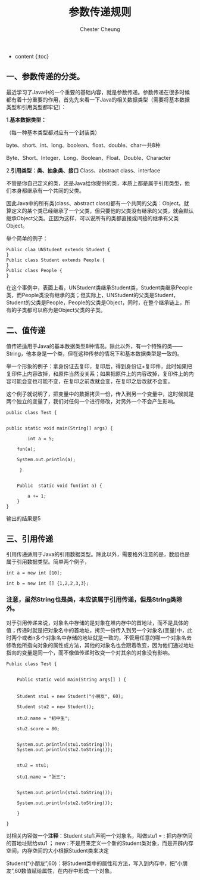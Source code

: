 ﻿---
layout: post
title:  "参数传递规则"
categories: Java
tags:  Java 数据结构
author: Chester Cheung
---

* content
{:toc}


## 一、参数传递的分类。

最近学习了Java中的一个重要的基础内容，就是参数传递。参数传递在很多时候都有着十分重要的作用，首先先来看一下Java的相关数据类型（需要将基本数据类型和引用类型都牢记）：



1.**基本数据类型：**

（每一种基本类型都对应有一个封装类）

byte、short、int、long、boolean、float、double、char一共8种

Byte、Short、Integer、Long、Boolean、Float、Double、Character



2.**引用类型：类、抽象类、接口**
Class、abstract class、interface

不管是你自己定义的类，还是Java给你提供的类，本质上都是属于引用类型，他们本身都继承有一个共同的父类。









因此Java中的所有类(class、abstract class)都有一个共同的父类：Object。就算定义的某个类已经继承了一个父类，但只要他的父类没有继承的父类，就会默认继承Object父类。正因为这样，可以说所有的类都直接或间接的继承有父类Object。


举个简单的例子：

	Public claa UNStudent extends Student {
	}
	Public class Student extends People {
	}
	Public class People {
	}

在这个事例中，表面上看，UNStudent类继承Student类，Student类继承People类，而People类没有继承的类；但实际上，UNStudent的父类是Student，Student的父类是People，People的父类是Object，同时，在整个继承链上，所有的子类都可以称为是Object父类的子类。



## 二、值传递


值传递适用于Java的基本数据类型8种情况。除此以外，有一个特殊的类——String，他本身是一个类，但在这种传参的情况下和基本数据类型是一致的。


举一个形象的例子：拿身份证去复印，复印后，得到身份证+复印件，此时如果把复印件上内容改掉，和原件当然没关系；如果把原件上的内容改掉，复印件上的内容可能会变也可能不变，在复印之前改就会变，在复印之后改就不会变。


这个例子就说明了，把变量中的数据拷贝一份，传入到另一个变量中，这时候就是两个独立的变量了，我们对任何一个进行修改，对另外一个不会产生影响。

	public class Test {
	

	public static void main(String[] args) {

			int a = 5;
		
    	fun(a);
		
    	System.out.println(a);

		 }


		Public  static void fun(int a) {

			a += 1;
		}
	}


输出的结果是5

## 三、引用传递


引用传递适用于Java的引用数据类型。除此以外，需要格外注意的是，数组也是属于引用数据类型。简单两个例子，

```
int a = new int [10];

int b = new int [] {1,2,2,3,3};
```


### 注意，虽然String也是类，本应该属于引用传递，但是String类除外。



对于引用传递来说，对象名中存储的是对象在堆内存中的首地址，而不是具体的值；传递时就是把对象名中的首地址，拷贝一份传入到另一个对象名(变量)中，此时两个或者n多个对象名中存储的地址就是一致的，不管用任意的哪一个对象名去修改他所指向对象的属性或方法，其他的对象名也会跟着改变，因为他们通过地址指向的变量是同一个，而不像值传递时改变一个对其余的对象没有影响。


	Public class Test {


		Public static void main(String args[] ) {


		Student stu1 = new Student("小朋友", 60);

		Student stu2 = new Student();

		stu2.name = "初中生";

		stu2.score = 80;


		System.out.println(stu1.toString());
		System.out.println(stu2.toString());


		stu2 = stu1;

		stu1.name = "张三";


		System.out.println(stu1.toString());

		System.out.println(stu2.toString());

		}
	
	}

对相关内容做一个**注释**：Student stu1:声明一个对象名，叫做stu1
= : 把内存空间的首地址赋给stu1
；
new : 不是用来定义一个新的Student类对象，而是开辟内存空间，内存空间的大小根据Student类来决定

Student(“小朋友”,60)：将Student类中的属性和方法，写入到内存中，把”小朋友”,60数值赋给属性，在内存中形成一个对象。
